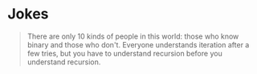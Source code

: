 # Jokes
> There are only 10 kinds of people in this world: those who know binary and those who don't.
> Everyone understands iteration after a few tries,
  but you have to understand recursion before you understand recursion.

